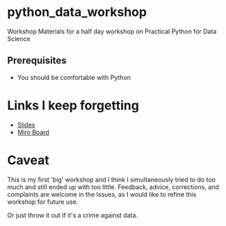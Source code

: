 # python_data_workshop
Workshop Materials for a half day workshop on Practical Python for Data Science

## Prerequisites

* You should be comfortable with Python

# Links I keep forgetting

* [Slides](https://docs.google.com/presentation/d/1Yqo9HhGO674DQTQUJ48MqkvWLFAyAjOLUYsGsAjJwHg/edit#slide=id.g53afc504c8_0_5)
* [Miro Board](https://miro.com/app/board/o9J_kj1tCRo=/)



# Caveat

This is my first 'big' workshop and I think I simultaneously tried to do too much and still ended up with too little. Feedback, advice, corrections, and complaints are welcome in the Issues, as I would like to refine this workshop for future use.

Or just throw it out if it's a crime against data. 

